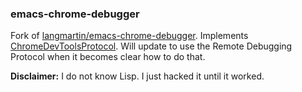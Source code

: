 ### emacs-chrome-debugger

Fork of [langmartin/emacs-chrome-debugger](https://github.com/langmartin/emacs-chrome-debugger/). Implements [ChromeDevToolsProtocol](http://code.google.com/p/chromedevtools/wiki/ChromeDevToolsProtocol][ChromeDevToolsProtocol). Will update to use the Remote Debugging Protocol when it becomes clear how to do that.

**Disclaimer:** I do not know Lisp. I just hacked it until it worked.